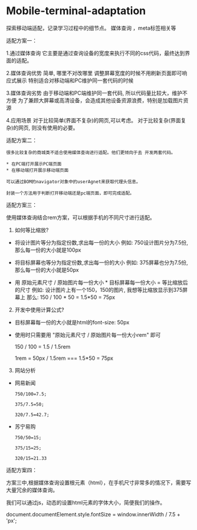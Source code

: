 # Mobile-terminal-adaptation
探索移动端适配，记录学习过程中的细节点。 媒体查询 ，meta标签相关等

适配方案一：

 1.通过媒体查询
     它主要是通过查询设备的宽度来执行不同的css代码，最终达到界面的适配。

 2.媒体查询优势
     简单, 哪里不对改哪里
     调整屏幕宽度的时候不用刷新页面即可响应式展示
     特别适合对移动端和PC维护同一套代码的时候

 3.媒体查询劣势
     由于移动端和PC端维护同一套代码, 所以代码量比较大，维护不方便
     为了兼顾大屏幕或高清设备，会造成其他设备资源浪费，特别是加载图片资源

 4.应用场景
     对于比较简单(界面不复杂)的网页,可以考虑。
     对于比较复杂(界面复杂)的网页, 则没有使用的必要。

适配方案二：

    很多比较复杂的商城类不适合使用媒体查询进行适配。他们更倾向于去 开发两套代码。

    * 在PC端打开展示PC端页面
    * 在移动端打开展示移动端页面

    可以通过BOM的navigator对象中的userAgnet来获取代理头信息。

    封装一个方法用于判断打开移动端还是pc端页面，即可完成适配。

适配方案三：

  使用媒体查询结合rem方案，可以根据手机的不同尺寸进行适配。

1. 如何等比缩放?
  * 将设计图片等分为指定份数,求出每一份的大小
      例如: 750设计图片分为7.5份, 那么每一份的大小就是100px
  * 将目标屏幕也等分为指定份数,求出每一份的大小
     例如: 375屏幕也分为7.5份, 那么每一份的大小就是50px

  * 用 原始元素尺寸 / 原始图片每一份大小 * 目标屏幕每一份大小 = 等比缩放后的尺寸
     例如: 设计图片上有一个150，150的图片, 我想等比缩放显示到375屏幕上
     那么: 150 / 100 * 50 = 1.5*50 = 75px

2. 开发中使用计算公式?

  * 目标屏幕每一份的大小就是html的font-size: 50px
  * 使用时只需要用 "原始元素尺寸 / 原始图片每一份大小rem" 即可

      150 / 100 = 1.5 / 1.5rem

      1rem = 50px  / 1.5rem === 1.5*50 = 75px

3. 网站分析

  * 网易新闻
      ```
      750/100=7.5;

      375/7.5=50;

      320/7.5=42.7;
      ```
  * 苏宁易购
      ```
      750/50=15;

      375/15=25;

      320/15=21.33
      ```
适配方案四：

方案三中,根据媒体查询设置根元素（html），在手机尺寸非常多的情况下，需要写大量冗余的媒体查询。

我们可以通过js，动态的设置html元素的字体大小，简便我们的操作。


document.documentElement.style.fontSize = window.innerWidth / 7.5 + 'px';

